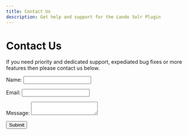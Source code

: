 ```yaml
---
title: Contact Us
description: Get help and support for the Lando Solr Plugin
---
```


# Contact Us

If you need priority and dedicated support, expediated bug fixes or more features then please contact us below.

<form class="netlify" name="contact" method="POST" netflify data-netlify="true">
  <input type="hidden" name="form-name" value="contact" />
  <p>
    <label>Name: <input type="text" name="name" /></label>
  </p>
  <p>
    <label>Email: <input type="email" name="email" /></label>
  </p>
  <p>
    <label>Message: <textarea name="message"></textarea></label>
  </p>
  <p>
    <button type="submit">Submit</button>
  </p>
</form>